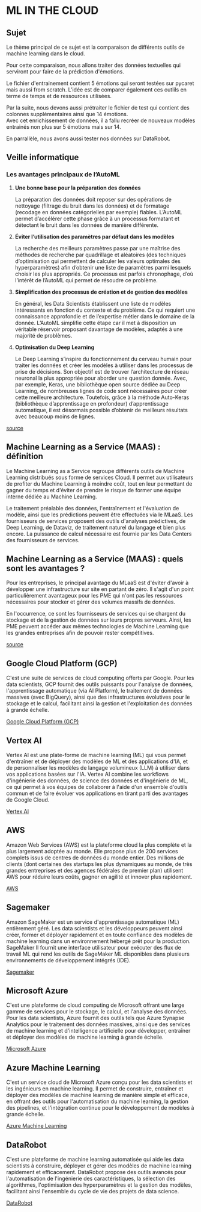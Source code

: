 # ML IN THE CLOUD

## Sujet

Le thème principal de ce sujet est la comparaison de différents outils de machine learning dans le cloud.  

Pour cette comparaison, nous allons traiter des données textuelles qui serviront pour faire de la prédiction d'émotions.  

Le fichier d'entrainement contient 5 émotions qui seront testées sur pycaret mais aussi from scratch. L'idée est de comparer également ces outlils en terme de temps et de ressources utilisées.  

Par la suite, nous devons aussi prétraiter le fichier de test qui contient des colonnes supplémentaires ainsi que 14 émotions.  
Avec cet enrichissement de données, il a fallu recréer de nouveaux modèles entrainés non plus sur 5 émotions mais sur 14.  

En parrallèle, nous avons aussi tester nos données sur DataRobot. 

## Veille informatique

### Les avantages principaux de l’AutoML

1. **Une bonne base pour la préparation des données**

    La préparation des données doit reposer sur des opérations de nettoyage (filtrage du bruit dans les données) et de formatage (recodage en données catégorielles par exemple) fiables. L’AutoML permet d’accélérer cette phase grâce à un processus formatant et détectant le bruit dans les données de manière différente.

2. **Éviter l’utilisation des paramètres par défaut dans les modèles**

    La recherche des meilleurs paramètres passe par une maîtrise des méthodes de recherche par quadrillage et aléatoires (des techniques d’optimisation qui permettent de calculer les valeurs optimales des hyperparamètres) afin d’obtenir une liste de paramètres parmi lesquels choisir les plus appropriés. Ce processus est parfois chronophage, d’où l’intérêt de l’AutoML qui permet de résoudre ce problème.

3. **Simplification des processus de création et de gestion des modèles**

    En général, les Data Scientists établissent une liste de modèles intéressants en fonction du contexte et du problème. Ce qui requiert une connaissance approfondie et de l’expertise métier dans le domaine de la donnée. L’AutoML simplifie cette étape car il met à disposition un véritable réservoir proposant davantage de modèles, adaptés à une majorité de problèmes.

4. **Optimisation du Deep Learning**

    Le Deep Learning s’inspire du fonctionnement du cerveau humain pour traiter les données et créer les modèles à utiliser dans les processus de prise de décisions. Son objectif est de trouver l’architecture de réseau neuronal la plus appropriée pour aborder une question donnée. Avec, par exemple, Keras, une bibliothèque open source dédiée au Deep Learning, de nombreuses lignes de code sont nécessaires pour créer cette meilleure architecture. Toutefois, grâce à la méthode Auto-Keras (bibliothèque d’apprentissage en profondeur) d’apprentissage automatique, il est désormais possible d’obtenir de meilleurs résultats avec beaucoup moins de lignes.

[source](https://fr.blog.businessdecision.com/machine-learning-automatise/)


## Machine Learning as a Service (MAAS) : définition

Le Machine Learning as a Service regroupe différents outils de Machine Learning distribués sous forme de services Cloud. Il permet aux utilisateurs de profiter du Machine Learning à moindre coût, tout en leur permettant de gagner du temps et d'éviter de prendre le risque de former une équipe interne dédiée au Machine Learning.

Le traitement préalable des données, l'entraînement et l'évaluation de modèle, ainsi que les prédictions peuvent être effectuées via le MLaaS. Les fournisseurs de services proposent des outils d'analyses prédictives, de Deep Learning, de Dataviz, de traitement naturel du langage et bien plus encore. La puissance de calcul nécessaire est fournie par les Data Centers des fournisseurs de services.

## Machine Learning as a Service (MAAS) : quels sont les avantages ?

Pour les entreprises, le principal avantage du MLaaS est d'éviter d'avoir à développer une infrastructure sur site en partant de zéro. Il s'agit d'un point particulièrement avantageux pour les PME qui n'ont pas les ressources nécessaires pour stocker et gérer des volumes massifs de données.

En l'occurrence, ce sont les fournisseurs de services qui se chargent du stockage et de la gestion de données sur leurs propres serveurs. Ainsi, les PME peuvent accéder aux mêmes technologies de Machine Learning que les grandes entreprises afin de pouvoir rester compétitives.

[source](https://www.lebigdata.fr/mlaas-definition/)


## Google Cloud Platform (GCP)

C'est une suite de services de cloud computing offerts par Google. Pour les data scientists, GCP fournit des outils puissants pour l'analyse de données, l'apprentissage automatique (via AI Platform), le traitement de données massives (avec BigQuery), ainsi que des infrastructures évolutives pour le stockage et le calcul, facilitant ainsi la gestion et l'exploitation des données à grande échelle.

[Google Cloud Platform (GCP)](https://cloud.google.com)

## Vertex AI  

Vertex AI est une plate-forme de machine learning (ML) qui vous permet d'entraîner et de déployer des modèles de ML et des applications d'IA, et de personnaliser les modèles de langage volumineux (LLM) à utiliser dans vos applications basées sur l'IA. Vertex AI combine les workflows d'ingénierie des données, de science des données et d'ingénierie de ML, ce qui permet à vos équipes de collaborer à l'aide d'un ensemble d'outils commun et de faire évoluer vos applications en tirant parti des avantages de Google Cloud.  

[Vertex AI](https://cloud.google.com/vertex-ai/docs/start/introduction-unified-platform?hl=fr)


## AWS  

Amazon Web Services (AWS) est la plateforme cloud la plus complète et la plus largement adoptée au monde. Elle propose plus de 200 services complets issus de centres de données du monde entier. Des millions de clients (dont certaines des startups les plus dynamiques au monde, de très grandes entreprises et des agences fédérales de premier plan) utilisent AWS pour réduire leurs coûts, gagner en agilité et innover plus rapidement.

[AWS](https://aws.amazon.com/fr/what-is-aws/)

## Sagemaker  

Amazon SageMaker est un service d'apprentissage automatique (ML) entièrement géré. Les data scientists et les développeurs peuvent ainsi créer, former et déployer rapidement et en toute confiance des modèles de machine learning dans un environnement hébergé prêt pour la production. SageMaker Il fournit une interface utilisateur pour exécuter des flux de travail ML qui rend les outils de SageMaker ML disponibles dans plusieurs environnements de développement intégrés (IDE).

[Sagemaker](https://docs.aws.amazon.com/fr_fr/sagemaker/latest/dg/whatis.html)  

## Microsoft Azure

C'est une plateforme de cloud computing de Microsoft offrant une large gamme de services pour le stockage, le calcul, et l'analyse des données. Pour les data scientists, Azure fournit des outils tels que Azure Synapse Analytics pour le traitement des données massives, ainsi que des services de machine learning et d'intelligence artificielle pour développer, entraîner et déployer des modèles de machine learning à grande échelle.

[Microsoft Azure](https://azure.microsoft.com)

## Azure Machine Learning

C'est un service cloud de Microsoft Azure conçu pour les data scientists et les ingénieurs en machine learning. Il permet de construire, entraîner et déployer des modèles de machine learning de manière simple et efficace, en offrant des outils pour l'automatisation du machine learning, la gestion des pipelines, et l'intégration continue pour le développement de modèles à grande échelle.

[Azure Machine Learning](https://azure.microsoft.com/en-us/services/machine-learning/)


## DataRobot

C'est une plateforme de machine learning automatisée qui aide les data scientists à construire, déployer et gérer des modèles de machine learning rapidement et efficacement. DataRobot propose des outils avancés pour l'automatisation de l'ingénierie des caractéristiques, la sélection des algorithmes, l'optimisation des hyperparamètres et la gestion des modèles, facilitant ainsi l'ensemble du cycle de vie des projets de data science.

[DataRobot](https://www.datarobot.com)

